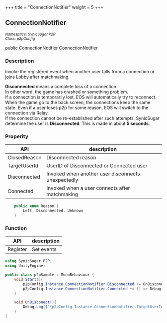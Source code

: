 +++
title = "ConnectionNotifier"
weight = 5
+++
## ConnectionNotifier
<small>*Namespace: SynicSugar.P2P* <br>
*Class: p2pConfig* </small>

public ConnectionNotifier ConnectionNotifier


### Description
Invoke the registered event when another user falls from a connection or joins Lobby after matchmaking.<br>

**Disconnected** means a complete loss of a connection.<br>
In other word, the game has crashed or something problem.<br>
If a connection is temporarily lost, EOS will automatically try to reconnect. When the game go to the back screen, the connections keep the same state. Even if a user loses p2p for some reason, EOS will switch to the connection via Relay.<br>
If the connection cannot be re-established after such attempts, SynicSugar determine the user is **Disconnected**. This is made in about **5 seconds**.<br>

### Properity
| API | description |
|---|---|
| ClosedReason | Disconnected reason  |
| TargetUserId | UserID of Disconnected or Connected user |
| Disconnected | Invoked when another user disconnects unexpectedly |
| Connected | Invoked when a user connects after matchmaking |

```cs
    public enum Reason {
        Left, Disconnected, Unknown
    }
```

### Function
| API | description |
|---|---|
| Register | Set events |


```cs
using SynicSugar.P2P;
using UnityEngine;

public class p2pSample : MonoBehaviour {
    void Start(){
        p2pConfig.Instance.ConnectionNotifier.Disconnected += OnDisconect;
        p2pConfig.Instance.ConnectionNotifier.Connected += () => Debug.Log($"{p2pConfig.Instance.ConnectionNotifier.TargetUserId} Join");
    }

    void OnDisconect(){
        Debug.Log($"{p2pConfig.Instance.ConnectionNotifier.TargetUserId} is Disconnected / {p2pConfig.Instance.ConnectionNotifier.ClosedReason}");
    }
}
```